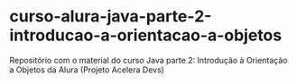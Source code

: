 # curso-alura-java-parte-2-introducao-a-orientacao-a-objetos
Repositório com o material do curso Java parte 2: Introdução à Orientação a Objetos da Alura (Projeto Acelera Devs)
